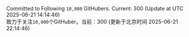 Committed to Following `10,000` GitHubers. Current: <!-- FOLLOWING_COUNT -->300<!-- FOLLOWING_COUNT --> (Update at UTC <!-- LAST_UPDATED -->2025-06-21 14:14:46<!-- LAST_UPDATED -->)<br>
致力于关注`10,000`个GitHuber。当前：<!-- FOLLOWING_COUNT -->300<!-- FOLLOWING_COUNT --> (更新于北京时间 <!-- LAST_UPDATED_CST -->2025-06-21 22:14:46<!-- LAST_UPDATED_CST -->)

